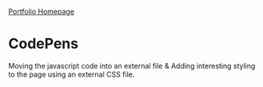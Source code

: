 [Portfolio Homepage](https://github.com/devsujatha/portfolio-web-page/blob/main/index.html)
# CodePens
Moving the javascript code into an external file &amp; Adding interesting styling to the page using an external CSS file. 
